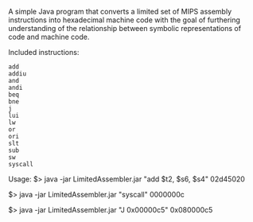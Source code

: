 A simple Java program that converts a limited set of MIPS assembly instructions into hexadecimal machine code with the goal of furthering understanding of the relationship between 
symbolic representations of code and machine code. 

Included instructions:

    add
    addiu
    and
    andi
    beq
    bne
    j
    lui
    lw
    or
    ori
    slt
    sub
    sw
    syscall

Usage: 
$> java -jar LimitedAssembler.jar "add $t2, $s6, $s4"
02d45020

$> java -jar LimitedAssembler.jar "syscall"
0000000c


$> java -jar LimitedAssembler.jar "J 0x00000c5"
0x080000c5
